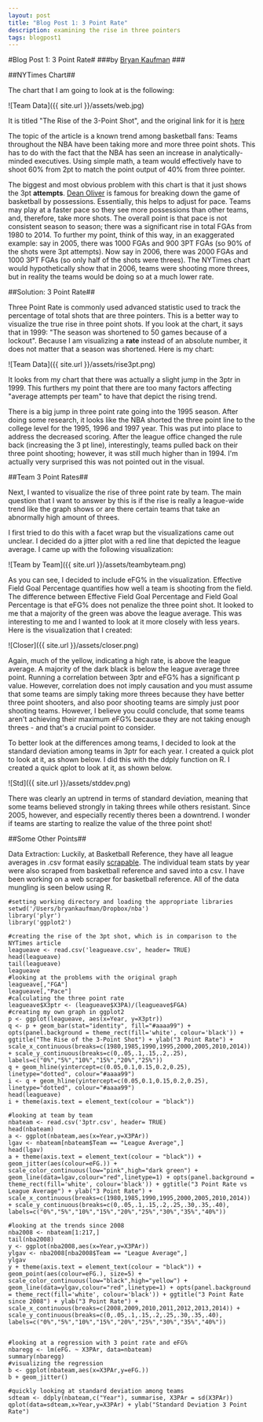 ```yaml
---
layout: post
title: "Blog Post 1: 3 Point Rate"
description: examining the rise in three pointers
tags: blogpost1
---
```



#Blog Post 1: 3 Point Rate#
###by [Bryan Kaufman](http://about.me/bkaufman) ###

##NYTimes Chart##

The chart that I am going to look at is the following:


![Team Data]({{ site.url }}/assets/web.jpg)


It is titled "The Rise of the 3-Point Shot", and the original link for it is [here](http://www.nytimes.com/2009/10/18/sports/basketball/18threes.html?_r=0)


The topic of the article is a known trend among basketball fans:  Teams throughout the NBA have been taking more and more three point shots.  This has to do with the fact that the NBA has seen an increase in analytically-minded executives.  Using simple math, a team would effectively have to shoot 60% from 2pt to match the point output of 40% from three pointer. 


The biggest and most obvious problem with this chart is that it just shows the 3pt **attempts**.  [Dean Oliver](http://en.wikipedia.org/wiki/Dean_Oliver_%28statistician%29) is famous for breaking down the game of basketball by possessions. Essentially, this helps to adjust for pace.  Teams may play at a faster pace so they see more possessions than other teams, and, therefore, take more shots.  The overall point is that pace is not consistent season to season; there was a significant rise in total FGAs from 1980 to 2014.  To further my point, think of this way, in an exaggerated example:  say in 2005, there was 1000 FGAs and 900 3PT FGAs (so 90% of the shots were 3pt attempts).  Now say in 2006, there was 2000 FGAs and 1000 3PT FGAs (so only half of the shots were threes).  The NYTimes chart would hypothetically show that in 2006, teams were shooting more threes, but in reality the teams would be doing so at a much lower rate.

##Solution: 3 Point Rate##

Three Point Rate is commonly used advanced statistic used to track the percentage of total shots that are three pointers.  This is a better way to visualize the true rise in three point shots.  If you look at the chart, it says that in 1999: "The season was shortened to 50 games because of a lockout".  Because I am visualizing a **rate** instead of an absolute number, it does not matter that a season was shortened.  Here is my chart:


![Team Data]({{ site.url }}/assets/rise3pt.png)


It looks from my chart that there was actually a slight jump in the 3ptr in 1999.  This furthers my point that there are too many factors affecting "average attempts per team" to have that depict the rising trend.

There is a big jump in three point rate going into the 1995 season.  After doing some research, it looks like the NBA shorted the three point line to the college level for the 1995, 1996 and 1997 year.  This was put into place to address the decreased scoring. After the league office changed the rule back (increasing the 3 pt line), interestingly, teams pulled back on their three point shooting; however, it was still much higher than in 1994.  I'm actually very surprised this was not pointed out in the visual. 
  

##Team 3 Point Rates##

Next, I wanted to visualize the rise of three point rate by team.  The main question that I want to answer by this is if the rise is really a league-wide trend like the graph shows or are there certain teams that take an abnormally high amount of threes.

I first tried to do this with a facet wrap but the visualizations came out unclear.  I decided do a jitter plot with a red line that depicted the league average.  I came up with the following visualization:


![Team by Team]({{ site.url }}/assets/teambyteam.png)


As you can see, I decided to include eFG% in the visualization.  Effective Field Goal Percentage quantifies how well a team is shooting from the field.  The difference between Effective Field Goal Percentage and Field Goal Percentage is that eFG% does not penalize the three point shot.  It looked to me that a majority of the green was above the league average.  This was interesting to me and I wanted to look at it more closely with less years.  Here is the visualization that I created:


![Closer]({{ site.url }}/assets/closer.png)


Again, much of the yellow, indicating a high rate, is above the league average. A majority of the dark black is below the league average three point.  Running a correlation between 3ptr and eFG% has a significant p value. However, correlation does not imply causation and you must assume that some teams are simply taking more threes because they have better three point shooters, and also poor shooting teams are simply just poor shooting teams.  However, I believe you could conclude, that some teams aren't achieving their maximum eFG% because they are not taking enough threes - and that's a crucial point to consider.

To better look at the differences among teams, I decided to look at the standard deviation among teams in 3ptr for each year.  I created a quick plot to look at it, as shown below. I did this with the ddply function on R. I created a quick qplot to look at it, as shown below.


![Std]({{ site.url }}/assets/stddev.png)


There was clearly an uptrend in terms of standard deviation, meaning that some teams believed strongly in taking threes while others resistant. Since 2005, however, and especially recently theres been a downtrend.  I wonder if teams are starting to realize the value of the three point shot!



##Some Other Points##

Data Extraction:
Luckily, at Basketball Reference, they have all league averages in .csv format easily [scrapable](http://www.basketball-reference.com/leagues/NBA_stats.html).  The individual team stats by year were also scraped from basketball reference and saved into a csv.   I have been working on a web scraper for basketball reference.  All of the data mungling is seen below using R.

```{r chunkLabel}
#setting working directory and loading the appropriate libraries
setwd('/Users/bryankaufman/Dropbox/nba')
library('plyr')
library('ggplot2')

#creating the rise of the 3pt shot, which is in comparison to the NYTimes article
leagueave <- read.csv('leagueave.csv', header= TRUE)
head(leagueave)
tail(leagueave)
leagueave
#looking at the problems with the original graph
leagueave[,"FGA"]
leagueave[,"Pace"]
#calculating the three point rate
leagueave$X3ptr <- (leagueave$X3PA)/(leagueave$FGA)
#creating my own graph in ggplot2
p <- ggplot(leagueave, aes(x=Year, y=X3ptr))
q <- p + geom_bar(stat="identity", fill="#aaaa99") + opts(panel.background = theme_rect(fill='white', colour='black')) + ggtitle("The Rise of the 3-Point Shot") + ylab("3 Point Rate") + scale_x_continuous(breaks=c(1980,1985,1990,1995,2000,2005,2010,2014)) + scale_y_continuous(breaks=c(0,.05,.1,.15,.2,.25), labels=c("0%","5%","10%","15%","20%","25%"))
q + geom_hline(yintercept=c(0.05,0.1,0.15,0.2,0.25), linetype="dotted", colour="#aaaa99")
i <- q + geom_hline(yintercept=c(0.05,0.1,0.15,0.2,0.25), linetype="dotted", colour="#aaaa99")
head(leagueave)
i + theme(axis.text = element_text(colour = "black"))

#looking at team by team
nbateam <- read.csv('3ptr.csv', header= TRUE)
head(nbateam)
a <- ggplot(nbateam,aes(x=Year,y=X3PAr))
lgav <- nbateam[nbateam$Team == "League Average",]
head(lgav)
a + theme(axis.text = element_text(colour = "black")) + geom_jitter(aes(colour=eFG.)) + scale_color_continuous(low="pink",high="dark green") + geom_line(data=lgav,colour="red",linetype=1) + opts(panel.background = theme_rect(fill='white', colour='black')) + ggtitle("3 Point Rate vs League Average") + ylab("3 Point Rate") + scale_x_continuous(breaks=c(1980,1985,1990,1995,2000,2005,2010,2014)) + scale_y_continuous(breaks=c(0,.05,.1,.15,.2,.25,.30,.35,.40), labels=c("0%","5%","10%","15%","20%","25%","30%","35%","40%"))

#looking at the trends since 2008
nba2008 <- nbateam[1:217,]
tail(nba2008)
y <- ggplot(nba2008,aes(x=Year,y=X3PAr))
ylgav <- nba2008[nba2008$Team == "League Average",]
ylgav
y + theme(axis.text = element_text(colour = "black")) + geom_point(aes(colour=eFG.), size=5) + scale_color_continuous(low="black",high="yellow") + geom_line(data=ylgav,colour="red",linetype=1) + opts(panel.background = theme_rect(fill='white', colour='black')) + ggtitle("3 Point Rate since 2008") + ylab("3 Point Rate") + scale_x_continuous(breaks=c(2008,2009,2010,2011,2012,2013,2014)) + scale_y_continuous(breaks=c(0,.05,.1,.15,.2,.25,.30,.35,.40), labels=c("0%","5%","10%","15%","20%","25%","30%","35%","40%"))


#looking at a regression with 3 point rate and eFG%
nbaregg <- lm(eFG. ~ X3PAr, data=nbateam)
summary(nbaregg)
#visualizing the regression
b <- ggplot(nbateam,aes(x=X3PAr,y=eFG.))
b + geom_jitter()

#quickly looking at standard deviation among teams
sdteam <- ddply(nbateam,c("Year"), summarise, X3PAr = sd(X3PAr))
qplot(data=sdteam,x=Year,y=X3PAr) + ylab("Standard Deviation 3 Point Rate")

```
